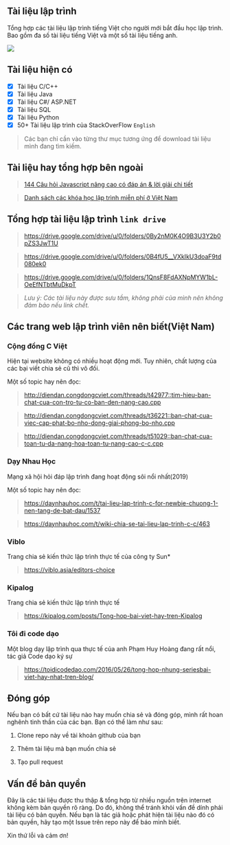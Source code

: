## Tài liệu lập trình

Tổng hợp các tài liệu lập trình tiếng Việt cho người mới bắt đầu học lập trình. Bao gồm đa số tài liệu tiếng Việt và một số tài liệu tiếng anh.

![](https://nguyenvanhieu.vn/wp-content/uploads/2018/11/hoc-lap-trinh-cho-nguoi-moi-bat-dau.jpg)

## Tài liệu hiện có

- [x] Tài liệu C/C++
- [x] Tài liệu Java
- [x] Tài liệu C#/ ASP.NET
- [x] Tài liệu SQL
- [x] Tài liệu Python
- [x] 50+ Tài liệu lập trình của StackOverFlow `English`

> Các bạn chỉ cần vào từng thư mục tương ứng để download tài liệu mình đang tìm kiếm.

## Tài liệu hay tổng hợp bên ngoài
> [144 Câu hỏi Javascript nâng cao có đáp án & lời giải chi tiết](https://github.com/lydiahallie/javascript-questions/blob/master/vi-VI/README-vi.md)

> [Danh sách các khóa học lập trình miễn phí ở Việt Nam](https://github.com/EbookFoundation/free-programming-books/blob/master/free-courses-vi.md)

## Tổng hợp tài liệu lập trình `link drive`

> https://drive.google.com/drive/u/0/folders/0By2nM0K4O9B3U3Y2b0pZS3JwT1U

> https://drive.google.com/drive/u/0/folders/0B4fU5__VXkIkU3doaF9td080ek0

> https://drive.google.com/drive/u/0/folders/1QnsF8FdAXNpMYW1bL-OeEfNTbtMuDkpT

> *Lưu ý: Các tài liệu này được sưu tầm, không phải của mình nên không đảm bảo nếu link chết.*

## Các trang web lập trình viên nên biết(Việt Nam)

### Cộng đồng C Việt
Hiện tại website không có nhiều hoạt động mới. Tuy nhiên, chất lượng của các bại viết chia sẻ cũ thì vô đối.

Một số topic hay nên đọc:
> http://diendan.congdongcviet.com/threads/t42977::tim-hieu-ban-chat-cua-con-tro-tu-co-ban-den-nang-cao.cpp

> http://diendan.congdongcviet.com/threads/t36221::ban-chat-cua-viec-cap-phat-bo-nho-dong-giai-phong-bo-nho.cpp

> http://diendan.congdongcviet.com/threads/t51029::ban-chat-cua-toan-tu-da-nang-hoa-toan-tu-nang-cao-c-c.cpp

### Dạy Nhau Học
Mạng xã hội hỏi đáp lập trình đang hoạt động sôi nổi nhất(2019)

Một số topic hay nên đọc:

> https://daynhauhoc.com/t/tai-lieu-lap-trinh-c-for-newbie-chuong-1-nen-tang-de-bat-dau/1537

> https://daynhauhoc.com/t/wiki-chia-se-tai-lieu-lap-trinh-c-c/463

### Viblo
Trang chia sẻ kiến thức lập trình thực tế của công ty Sun*

> https://viblo.asia/editors-choice

### Kipalog
Trang chia sẻ kiến thức lập trình thực tế
> https://kipalog.com/posts/Tong-hop-bai-viet-hay-tren-Kipalog

### Tôi đi code dạo
Một blog dạy lập trình qua thực tế của anh Phạm Huy Hoàng đang rất nổi, tác giả Code dạo ký sự

> https://toidicodedao.com/2016/05/26/tong-hop-nhung-seriesbai-viet-hay-nhat-tren-blog/

## Đóng góp

Nếu bạn có bất cứ tài liệu nào hay muốn chia sẻ và đóng góp, mình rất hoan nghênh tinh thần của các bạn. Bạn có thể làm như sau:

1. Clone repo này về tài khoản github của bạn

2. Thêm tài liệu mà bạn muốn chia sẻ

3. Tạo pull request

## Vấn đề bản quyền

Đây là các tài liệu được thu thập & tổng hợp từ nhiều nguồn trên internet không kèm bản quyền rõ ràng. Do đó, không thể tránh khỏi vấn đề dính phải tài liệu có bản quyền. Nếu bạn là tác giả hoặc phát hiện tài liệu nào đó có bản quyền, hãy tạo một Issue trên repo này để báo mình biết.

Xin thứ lỗi và cảm ơn!
